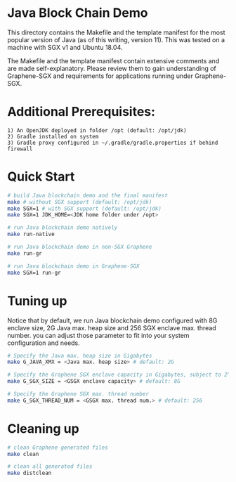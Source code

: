 # Java Block Chain Demo

This directory contains the Makefile and the template manifest for the most
popular version of Java (as of this writing, version 11). This was tested
on a machine with SGX v1 and Ubuntu 18.04.

The Makefile and the template manifest contain extensive comments and are made
self-explanatory. Please review them to gain understanding of Graphene-SGX
and requirements for applications running under Graphene-SGX.

# Additional Prerequisites:
    1) An OpenJDK deployed in folder /opt (default: /opt/jdk)
    2) Gradle installed on system
    3) Gradle proxy configured in ~/.gradle/gradle.properties if behind firewall

# Quick Start

```sh
# build Java blockchain demo and the final manifest
make # without SGX support (default: /opt/jdk)
make SGX=1 # with SGX support (default: /opt/jdk)
make SGX=1 JDK_HOME=<JDK home folder under /opt>

# run Java blockchain demo natively
make run-native

# run Java blockchain demo in non-SGX Graphene
make run-gr

# run Java blockchain demo in Graphene-SGX
make SGX=1 run-gr

```

# Tuning up

Notice that by default, we run Java blockchain demo configured with 8G enclave size, 2G Java max.
heap size and 256 SGX enclave max. thread number. you can adjust those parameter to fit into
your system configuration and needs.

```sh
# Specify the Java max. heap size in Gigabytes
make G_JAVA_XMX = <Java max. heap size> # default: 2G

# Specify the Graphene SGX enclave capacity in Gigabytes, subject to 2^n
make G_SGX_SIZE = <GSGX enclave capacity> # default: 8G

# Specify the Graphene SGX max. thread number
make G_SGX_THREAD_NUM = <GSGX max. thread num.> # default: 256
```

# Cleaning up

```sh
# clean Graphene generated files
make clean

# clean all generated files
make distclean

```
